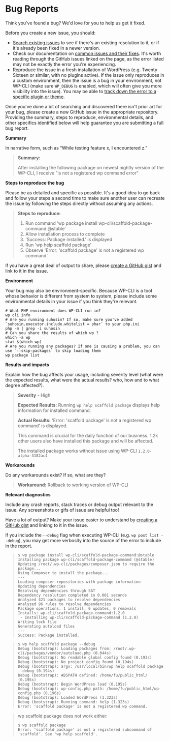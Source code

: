# Bug Reports

Think you've found a bug? We'd love for you to help us get it fixed.

Before you create a new issue, you should:

* [Search existing issues](https://github.com/issues?utf8=%E2%9C%93&q=sort%3Aupdated-desc+org%3Awp-cli+label%3Abug) to see if there's an existing resolution to it, or if it's already been fixed in a newer version.
* Check our documentation on [common issues and their fixes](https://make.wordpress.org/cli/handbook/common-issues/). It's worth reading through the GitHub issues linked on the page, as the error listed may not be exactly the error you're experiencing.
* Reproduce the issue in a fresh installation of WordPress (e.g. Twenty Sixteen or similar, with no plugins active). If the issue only reproduces in a custom environment, then the issue is a bug in your environment, not WP-CLI (make sure `WP_DEBUG` is enabled, which will often give you more visibility into the issue). You may be able to [track down the error to a specific plugin or theme](https://make.wordpress.org/cli/handbook/identify-plugin-theme-conflict/).

Once you've done a bit of searching and discovered there isn't prior art for your bug, please create a new GitHub issue in the appropriate repository. Providing the summary, steps to reproduce, environmental details, and other specifics identified below will help guarantee you are submitting a full bug report.

**Summary**

In narrative form, such as “While testing feature x, I encountered z.”

> **Summary:**
>
> After installing the following package on newest nightly version of the WP-CLI, I receive "is not a registered wp command error"

**Steps to reproduce the bug**

Please be as detailed and specific as possible. It's a good idea to go back and follow your steps a second time to make sure another user can recreate the issue by following the steps directly without assuming any actions.

> **Steps to reproduce:**
>
> 1. Run command 'wp package install wp-cli/scaffold-package-command:@stable'
> 2. Allow installation process to complete
> 3. 'Success: Package installed.' is displayed
> 4. Run 'wp help scaffold package'
> 5. Observe 'Error: 'scaffold package' is not a registered wp command.'

If you have a great deal of output to share, please [create a GitHub gist](https://gist.github.com/) and link to it in the issue.

**Environment**

Your bug may also be environment-specific. Because WP-CLI is a tool whose behavior is different from system to system, please include some environmental details in your issue if you think they're relevant.

    # What PHP environment does WP-CLI run in?
    wp cli info
    # Are you running suhosin? If so, make sure you've added `suhosin.executor.include.whitelist = phar` to your php.ini
    php -m | grep -i suhosin
    # Can you share the results of which wp ?
    which -a wp
    stat $(which wp)
    # Are you running any packages? If one is causing a problem, you can use `--skip-packages` to skip loading them
    wp package list

**Results and impacts**

Explain how the bug affects your usage, including severity level (what were the expected results, what were the actual results? who, how and to what degree affected?).

> **Severity** - High
> 
> **Expected Results:** Running `wp help scaffold package` displays help information for installed command.
> 
> **Actual Results:** 'Error: 'scaffold package' is not a registered wp command' is displayed.
> 
> This command is crucial for the daily function of our business. 1.2k other users also have installed this package and will be affected.
> 
> The installed package works without issue using WP-CLI `1.2.0-alpha-3182ac4`

**Workarounds**

Do any workarounds exist? If so, what are they?

> **Workaround:** Rollback to working version of WP-CLI

**Relevant diagnostics**

Include any crash reports, stack traces or debug output relevant to the issue. Any screenshots or gifs of issue are helpful too!

Have a lot of output? Make your issue easier to understand by [creating a GitHub gist](https://gist.github.com/) and linking to it in the issue.

If you include the `--debug` flag when executing WP-CLI (e.g. `wp post list --debug`), you may get more verbosity into the source of the error to include in the report.

> ```
> $ wp package install wp-cli/scaffold-package-command:@stable
> Installing package wp-cli/scaffold-package-command (@stable)
> Updating /root/.wp-cli/packages/composer.json to require the package...
> Using Composer to install the package...
> ---
> Loading composer repositories with package information
> Updating dependencies
> Resolving dependencies through SAT
> Dependency resolution completed in 0.001 seconds
> Analyzed 421 packages to resolve dependencies
> Analyzed 96 rules to resolve dependencies
> Package operations: 1 install, 0 updates, 0 removals
> Installs: wp-cli/scaffold-package-command:1.2.0
>  - Installing wp-cli/scaffold-package-command (1.2.0)
> Writing lock file
> Generating autoload files
> ---
> Success: Package installed.
> ```

>```
> $ wp help scaffold package --debug
> Debug (bootstrap): Loading packages from: /root/.wp-cli/packages/vendor/autoload.php (0.044s)
> Debug (bootstrap): No readable global config found (0.193s)
> Debug (bootstrap): No project config found (0.194s)
> Debug (bootstrap): argv: /usr/local/bin/wp help scaffold package --debug (0.194s)
> Debug (bootstrap): ABSPATH defined: /home/fu/public_html/ (0.195s)
> Debug (bootstrap): Begin WordPress load (0.195s)
> Debug (bootstrap): wp-config.php path: /home/fu/public_html/wp-config.php (0.196s)
> Debug (bootstrap): Loaded WordPress (1.323s)
> Debug (bootstrap): Running command: help (1.323s)
> Error: 'scaffold package' is not a registered wp command.
> ```

> wp scaffold package does not work either:
> 
>```
> $ wp scaffold package
> Error: 'scaffold package' is not a registered subcommand of 'scaffold'. See 'wp help scaffold'.
> ```
